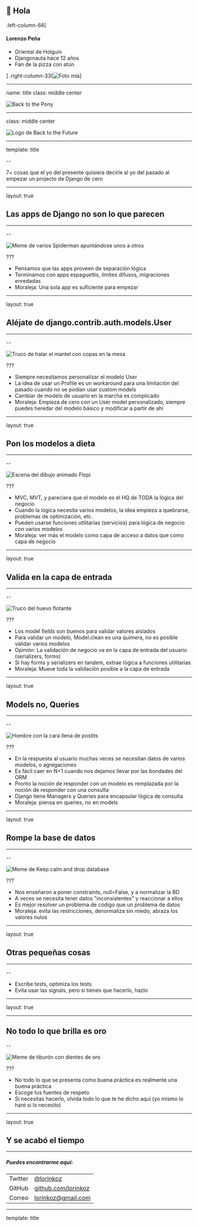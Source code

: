 ## 👋 Hola

.left-column-66[

#### Lorenzo Peña

-   Oriental de Holguín
-   Djangonauta hace 12 años
-   Fan de la pizza con atún

]
.right-column-33[![Foto mía](images/lorinkoz.png)]

---

name: title
class: middle center

![Back to the Pony](images/talk-logo.png)

---

class: middle center

![Logo de Back to the Future](images/film-logo.png)

---

template: title

--

7+ cosas que el yo del presente quisiera decirle al yo del pasado al empezar un projecto de Django de cero

---

layout: true

## Las apps de Django no son lo que parecen

---

--

![Meme de varios Spiderman apuntándose unos a otros](images/spidermen.png)

???

-   Pensamos que las apps proveen de separación lógica
-   Terminamos con apps espaguettis, límites difusos, migraciones enredadas
-   Moraleja: Una sola app es suficiente para empezar

---

layout: true

## Aléjate de django.contrib.auth.models.User

---

--

![Truco de halar el mantel con copas en la mesa](images/tablecloth.jpeg)

???

-   Siempre necesitamos personalizar el modelo User
-   La idea de usar un Profile es un workaround para una limitación del pasado cuando no se podían usar custom models
-   Cambiar de modelo de usuario en la marcha es complicado
-   Moraleja: Empieza de cero con un User model personalizado, siempre puedes heredar del modelo básico y modificar a partir de ahí

---

layout: true

## Pon los modelos a dieta

---

--

![Escena del dibujo animado Flopi](images/flopi.png)

???

-   MVC, MVT, y pareciera que el modelo es el HQ de TODA la lógica del negocio
-   Cuando la lógica necesita varios modelos, la idea empieza a quebrarse, problemas de optimización, etc.
-   Pueden usarse funciones utilitarias (servicios) para lógica de negocio con varios modelos
-   Moraleja: ver más el modelo como capa de acceso a datos que como capa de negocio

---

layout: true

## Valida en la capa de entrada

---

--

![Truco del huevo flotante](images/eggs-water.jpeg)

???

-   Los model fields son buenos para validar valores aislados
-   Para validar un modelo, Model.clean es una quimera, no es posible validar varios modelos
-   Opinión: La validación de negocio va en la capa de entrada del usuario (serializers, forms)
-   Si hay forms y serializers en tandem, extrae lógica a funciones utilitarias
-   Moraleja: Mueve toda la validación posible a la capa de entrada

---

layout: true

## Models no, Queries

---

--

![Hombre con la cara llena de postits](images/postit-man.jpeg)

???

-   En la respuesta al usuario muchas veces se necesitan datos de varios modelos, o agregaciones
-   Es fácil caer en N+1 cuando nos dejamos llevar por las bondades del ORM
-   Pronto la noción de responder con un modelo es remplazada por la noción de responder con una consulta
-   Django tiene Managers y Queries para encapsular lógica de consulta
-   Moraleja: piensa en queries, no en models

---

layout: true

## Rompe la base de datos

---

--

![Meme de Keep calm and drop database](images/drop-database.png)

???

-   Nos enseñaron a poner constraints, null=False, y a normalizar la BD
-   A veces se necesita tener datos "inconsistentes" y reaccionar a ellos
-   Es mejor resolver un problema de código que un problema de datos
-   Moraleja: evita las restricciones, denormaliza sin miedo, abraza los valores nulos

---

layout: true

## Otras pequeñas cosas

---

--

-   Escribe tests, optimiza los tests
-   Evita usar las signals, pero si tienes que hacerlo, hazlo

---

layout: true

---

## No todo lo que brilla es oro

--

![Meme de tiburón con dientes de oro](images/shark-golden-teeth.jpeg)

???

-   No todo lo que se presenta como buena práctica es realmente una buena práctica
-   Escoge tus fuentes de respeto
-   Si necesitas hacerlo, olvida todo lo que te he dicho aquí (yo mismo lo haré si lo necesito)

---

layout: true

## Y se acabó el tiempo

---

##### Puedes encontrarme aquí:

|         |                                                    |
| ------- | -------------------------------------------------- |
| Twitter | [@lorinkoz](https://twitter.com/lorinkoz)          |
| GitHub  | [github.com/lorinkoz](https://github.com/lorinkoz) |
| Correo  | [lorinkoz@gmail.com](mailto:lorinkoz@gmail.com)    |

---

template: title
